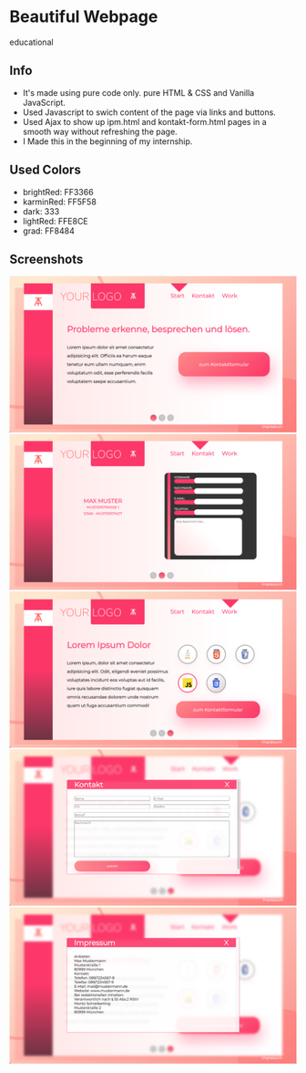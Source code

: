 # Beautiful Webpage
educational


## Info
* It's made using pure code only. pure HTML & CSS and Vanilla JavaScript.
* Used Javascript to swich content of the page via links and buttons.
* Used Ajax to show up ipm.html and kontakt-form.html pages in a smooth way without refreshing the page.
* I Made this in the beginning of my internship.

## Used Colors

* brightRed: FF3366
* karminRed: FF5F58
* dark: 333
* lightRed: FFE8CE
* grad: FF8484

## Screenshots
![Screenshot](screenshots/1.png)
![Screenshot](screenshots/2.png)
![Screenshot](screenshots/3.png)
![Screenshot](screenshots/4.png)
![Screenshot](screenshots/5.png)




